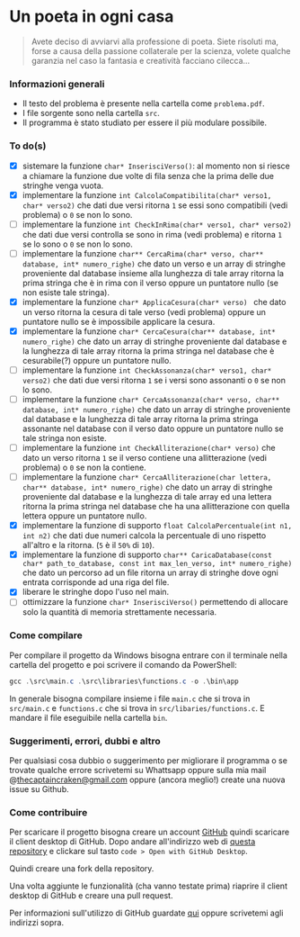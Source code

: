 # Un poeta in ogni casa

> Avete deciso di avviarvi alla professione di poeta. Siete risoluti ma, forse a causa della passione collaterale per la scienza, volete qualche garanzia nel caso la fantasia e creatività facciano cilecca...

### Informazioni generali

- Il testo del problema è presente nella cartella come `problema.pdf`.
- I file sorgente sono nella cartella `src`.
- Il programma è stato studiato per essere il più modulare possibile.

### To do(s)

- [x] sistemare la funzione `char* InserisciVerso()`: al momento non si riesce a chiamare la funzione due volte di fila senza che la prima delle due stringhe venga vuota.
- [x] implementare la funzione `int CalcolaCompatibilita(char* verso1, char* verso2)` che dati due versi ritorna `1` se essi sono compatibili (vedi problema) o `0` se non lo sono.
- [ ] implementare la funzione `int CheckInRima(char* verso1, char* verso2)` che dati due versi controlla se sono in rima (vedi problema) e ritorna `1` se lo sono o `0` se non lo sono.
- [ ]  implementare la funzione `char** CercaRima(char* verso, char** database, int* numero_righe)` che dato un verso e un array di stringhe proveniente dal database insieme alla lunghezza di tale array ritorna la prima stringa che è in rima con il verso oppure un puntatore nullo (se non esiste tale stringa).
- [x] implementare la funzione `char* ApplicaCesura(char* verso) ` che dato un verso ritorna la cesura di tale verso (vedi problema) oppure un puntatore nullo se è impossibile applicare la cesura.
- [x] implementare la funzione `char* CercaCesura(char** database, int* numero_righe)` che dato un array di stringhe proveniente dal database e la lunghezza di tale array ritorna la prima stringa nel database che è cesurabile(?) oppure un puntatore nullo.
- [ ] implementare la funzione `int CheckAssonanza(char* verso1, char* verso2)` che dati due versi ritorna `1` se i versi sono assonanti o `0` se non lo sono.
- [ ] implementare la funzione `char* CercaAssonanza(char* verso, char** database, int* numero_righe)` che dato un array di stringhe proveniente dal database e la lunghezza di tale array ritorna la prima stringa assonante nel database con il verso dato oppure un puntatore nullo se tale stringa non esiste.
- [ ] implementare la funzione `int CheckAlliterazione(char* verso)` che dato un verso ritorna `1` se il verso contiene una allitterazione (vedi problema) o `0` se non la contiene.
- [ ] implementare la funzione `char* CercaAlliterazione(char lettera, char** database, int* numero_righe)` che dato un array di stringhe proveniente dal database e la lunghezza di tale array ed una lettera ritorna la prima stringa nel database che ha una allitterazione con quella lettera oppure un puntatore nullo. 
- [x] implementare la funzione di supporto `float CalcolaPercentuale(int n1, int n2)` che dati due numeri calcola la percentuale di uno rispetto all'altro e la ritorna. (`5` è il `50%` di `10`).
- [x] implementare la funzione di supporto `char** CaricaDatabase(const char* path_to_database, const int max_len_verso, int* numero_righe)` che dato un percorso ad un file ritorna un array di stringhe dove ogni entrata corrisponde ad una riga del file.
- [x] liberare le stringhe dopo l'uso nel main.
- [ ] ottimizzare la funzione `char* InserisciVerso()` permettendo di allocare solo la quantità di memoria strettamente necessaria.
### Come compilare

Per compilare il progetto da Windows bisogna entrare con il terminale nella cartella del progetto e poi scrivere il comando da PowerShell:

```powershell
gcc .\src\main.c .\src\libraries\functions.c -o .\bin\app
```

In generale bisogna compilare insieme i file `main.c` che si trova in `src/main.c` e `functions.c` che si trova in `src/libaries/functions.c`. E mandare il file eseguibile nella cartella `bin`.

### Suggerimenti, errori, dubbi e altro

Per qualsiasi cosa dubbio o suggerimento per migliorare il programma o se trovate qualche errore scrivetemi su Whattsapp oppure sulla mia mail @thecaptaincraken@gmail.com oppure (ancora meglio!) create una nuova issue su Github.

### Come contribuire

Per scaricare il progetto bisogna creare un account [GitHub](https://github.com/) quindi scaricare il client desktop di GitHub. Dopo andare all'indirizzo web di [questa repository](https://github.com/TheCaptainCraken/UnPoetaInOgniCasa) e clickare sul tasto `code > Open with GitHub Desktop`.

Quindi creare una fork della repository.

Una volta aggiunte le funzionalità (cha vanno testate prima) riaprire il client desktop di GitHub e creare una pull request.

Per informazioni sull'utilizzo di GitHub guardate [qui](https://docs.github.com/en/get-started) oppure scrivetemi agli indirizzi sopra.
